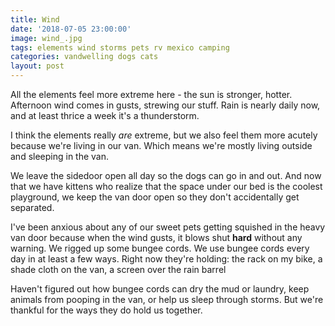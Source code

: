 ```yaml
---
title: Wind
date: '2018-07-05 23:00:00'
image: wind_.jpg
tags: elements wind storms pets rv mexico camping
categories: vandwelling dogs cats
layout: post
---
```


All the elements feel more extreme here - the sun is stronger, hotter. Afternoon wind comes in gusts, strewing our stuff. Rain is nearly daily now, and at least thrice a week it's a thunderstorm.

I think the elements really *are* extreme, but we also feel them more acutely because we're living in our van. Which means we're mostly living outside and sleeping in the van.

We leave the sidedoor open all day so the dogs can go in and out. And now that we have kittens who realize that the space under our bed is the coolest playground, we keep the van door open so they don't accidentally get separated.

I've been anxious about any of our sweet pets getting squished in the heavy van door because when the wind gusts, it blows shut **hard** without any warning. We rigged up some bungee cords. We use bungee cords every day in at least a few ways. Right now they're holding:
the rack on my bike, 
a shade cloth on the van,
a screen over the rain barrel

Haven't figured out how bungee cords can dry the mud or laundry, keep animals from pooping in the van, or help us sleep through storms. But we're thankful for the ways they do hold us together.